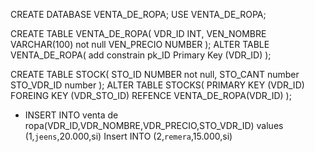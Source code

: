 CREATE DATABASE VENTA_DE_ROPA;
USE VENTA_DE_ROPA;

CREATE TABLE VENTA_DE_ROPA(
    VDR_ID INT,
    VEN_NOMBRE VARCHAR(100) not null
    VEN_PRECIO NUMBER
);
ALTER TABLE VENTA_DE_ROPA(
    add constrain pk_ID Primary Key (VDR_ID)
);

CREATE TABLE STOCK(
 STO_ID NUMBER not null,
 STO_CANT number
 STO_VDR_ID number
);
ALTER TABLE STOCKS(
    PRIMARY KEY (VDR_ID)
     FOREING KEY (VDR_STO_ID) REFENCE VENTA_DE_ROPA(VDR_ID) 
);
- INSERT INTO venta de ropa(VDR_ID,VDR_NOMBRE,VDR_PRECIO,STO_VDR_ID)
values (1,`jeens`,20.000,si)
 Insert INTO (2,`remera`,15.000,si)